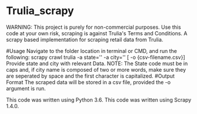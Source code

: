 # Trulia_scrapy
WARNING: This project is purely for non-commercial purposes. Use this code at your own risk, scraping is against Trulia's Terms and Conditions.
    A scrapy based implementation for scraping retail data from Trulia.

#Usage
Navigate to the folder location in terminal or CMD, and run the following:
scrapy crawl trulia -a state='' -a city='' [ -o {csv-filename.csv}]
    Provide state and city with relevant Data.
    NOTE: The State code must be in caps and, if city name is composed of two or more words, make sure they are seperated by space and the first character is capitalized.
#Output Format
The scraped data will be stored in a csv file, provided the -o argument is run.

This code was written using Python 3.6.
This code was written using Scrapy 1.4.0.